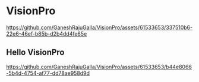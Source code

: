 # VisionPro


https://github.com/GaneshRajuGalla/VisionPro/assets/61533653/337510b6-22e6-46ef-b85b-d2b4dd4fe65e

## Hello VisionPro

https://github.com/GaneshRajuGalla/VisionPro/assets/61533653/b44e8066-5b4d-4754-af77-dd78ae958d9d

